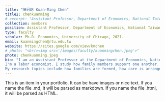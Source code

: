 ```yaml
---
title: "陳冠銘 Kuan-Ming Chen"
title2: chenkuanming
# excerpt: "Assistant Professor, Department of Economics, National Taiwan University<br/><img src='/images/faculty/kuanmingchen.jpeg'>"
collection: members
position: Assistant Professor, Department of Economics, National Taiwan University
type: faculty
scholar: Ph.D. Economics, University of Chicago, 2021.
email: kuanmingchen@ntu.edu.tw
website: https://sites.google.com/view/kmchen
# photo: "<br/><img src='/images/faculty/kuanmingchen.jpeg'>"
photo: chenkuanming.jpeg
bio: "I am an Assistant Professor at the Department of Economics, National Taiwan University. I also serve as the Associate Director of the Behavioral and Data Science Research Center at National Taiwan University. <br/><br/>    
I'm a labor economist. I study how family members support one another. <br/><br/>   
My research topics include how families are formed, how care is arranged for children and older adults, and how financial tools are used to support family members. "
---
```


This is an item in your portfolio. It can be have images or nice text. If you name the file .md, it will be parsed as markdown. If you name the file .html, it will be parsed as HTML. 
